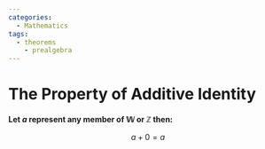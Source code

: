 ```yaml
---
categories:
  - Mathematics
tags:
  - theorems
    - prealgebra
---
```


# The Property of Additive Identity

**Let $a$ represent any member of $\mathbb{W}$ or $\mathbb{Z}$ then:**

$$ a + 0 = a $$

